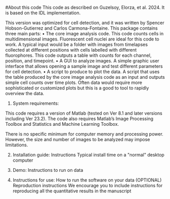 #About this code
This code as described on Guzelsoy, Elorza, et al. 2024.
It is based on the IDL implementation. 

This version was optimized for cell detection, and it was written by Spencer Hobson-Gutierrez and Carlos Carmona-Fontaine.
This package contains three main parts:
•	The core image analysis code. This code counts cells in multidimensional images. Fluorescent cell nuclei are ideal for this code to work. A typical input would be a folder with images from timelapses collected at different positions with cells labelled with different fluorophores. This code outputs a table with counts for each channel, position, and timepoint.
•	A GUI to analyze images. A simple graphic user interface that allows opening a sample image and test different parameters for cell detection.
•	A script to produce to plot the data. A script that uses the table produced by the core image analysis code as an input and outputs simple cell counts over time plots. Often data would require more sophisticated or customized plots but this is a good to tool to rapidly overview the data.

1. System requirements:

This code requires a version of Matlab (tested on Ver 8.1 and later versions including Ver 23.2). The code also requires Matlab’s Image Processing Toolbox and Statistics and Machine Learning Toolbox.

There is no specific minimum for computer memory and processing power. However, the size and number of images to be analyzed may impose limitations.

2. Installation guide:
Instructions
Typical install time on a "normal" desktop computer

3. Demo:
Instructions to run on data

4. Instructions for use:
How to run the software on your data
(OPTIONAL) Reproduction instructions
We encourage you to include instructions for reproducing all the quantitative results in the manuscript
